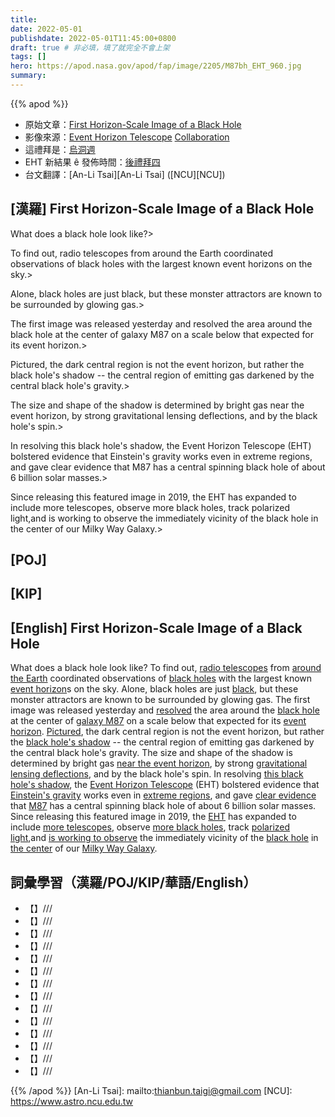 ```yaml
---
title:
date: 2022-05-01
publishdate: 2022-05-01T11:45:00+0800
draft: true # 非必填，填了就完全不會上架
tags: []
hero: https://apod.nasa.gov/apod/fap/image/2205/M87bh_EHT_960.jpg
summary:
---
```


{{% apod %}}

- 原始文章：[First Horizon-Scale Image of a Black Hole](https://apod.nasa.gov/apod/ap220501.html)
- 影像來源：[Event Horizon Telescope](https://eventhorizontelescope.org/) [Collaboration](https://eventhorizontelescope.org/organization)
- 這禮拜是：[烏洞週](https://svs.gsfc.nasa.gov/Gallery/BlackHoleWeek.html)
- EHT 新結果 ê 發佈時間：[後禮拜四](https://www.nsf.gov/news/news_summ.jsp?cntn_id=305028)
- 台文翻譯：[An-Li Tsai][An-Li Tsai] ([NCU][NCU])

## [漢羅] First Horizon-Scale Image of a Black Hole
What does a black hole look like?>

To find out, radio telescopes from around the Earth coordinated observations of black holes with the largest known event horizons on the sky.>

Alone, black holes are just black, but these monster attractors are known to be surrounded by glowing gas.>

The first image was released yesterday and resolved the area around the black hole at the center of galaxy M87 on a scale below that expected for its event horizon.>

Pictured, the dark central region is not the event horizon, but rather the black hole's shadow -- the central region of emitting gas darkened by the central black hole's gravity.>

The size and shape of the shadow is determined by bright gas near the event horizon, by strong gravitational lensing deflections, and by the black hole's spin.>

In resolving this black hole's shadow, the Event Horizon Telescope (EHT) bolstered evidence that Einstein's gravity works even in extreme regions, and gave clear evidence that M87 has a central spinning black hole of about 6 billion solar masses.>

Since releasing this featured image in 2019, the EHT has expanded to include more telescopes, observe more black holes, track polarized light,and is working to observe the immediately vicinity of the black hole in the center of our Milky Way Galaxy.>


## [POJ]

## [KIP]

## [English] First Horizon-Scale Image of a Black Hole
What does a black hole look like?
To find out, [radio telescopes][radio telescopes] from [around the Earth][around the Earth] coordinated observations of [black holes][black holes] with the largest known [event horizon][event horizon]s on the sky.
Alone, black holes are just [black][black], but these monster attractors are known to be surrounded by glowing gas.
The first image was released yesterday and [resolved][resolved] the area around the [black hole][black hole 1] at the center of [galaxy M87][galaxy M87 e] on a scale below that expected for its [event horizon][event horizon].
[Pictured][Pictured], the dark central region is not the event horizon, but rather the [black hole's shadow][black hole's shadow] -- the central region of emitting gas darkened by the central black hole's gravity.
The size and shape of the shadow is determined by bright gas [near the event horizon][near the event horizon], by strong [gravitational lensing deflections][gravitational lensing deflections], and by the black hole's spin.
In resolving [this black hole's shadow][this black hole's shadow], the [Event Horizon Telescope][Event Horizon Telescope] (EHT) bolstered evidence that [Einstein's gravity][Einstein's gravity] works even in [extreme regions][extreme regions], and gave [clear evidence][clear evidence] that [M87][M87] has a central spinning black hole of about 6 billion solar masses.
Since releasing this featured image in 2019, the [EHT][EHT] has expanded to include [more telescopes][more telescopes], observe [more black holes][more black holes e], track [polarized light][polarized light e],and [is working to observe][is working to observe] the immediately vicinity of the [black hole][black hole 2] in [the center][the center] of our [Milky Way Galaxy][Milky Way Galaxy].


## 詞彙學習（漢羅/POJ/KIP/華語/English）
- 【】///
- 【】///
- 【】///
- 【】///
- 【】///
- 【】///
- 【】///
- 【】///
- 【】///
- 【】///
- 【】///
- 【】///
- 【】///
- 【】///

{{% /apod %}}
[An-Li Tsai]: mailto:thianbun.taigi@gmail.com
[NCU]: https://www.astro.ncu.edu.tw

[copyright]: https://apod.nasa.gov/apod/fap/lib/about_apod.html#srapply

[radio telescopes]:https://en.wikipedia.org/wiki/Radio_telescope
[around the Earth]:https://eventhorizontelescope.org/files/eht/files/eht_globes_physicstoday_marrone_east.jpeg
[black holes]:https://science.nasa.gov/astrophysics/focus-areas/black-holes
[event horizon]:https://en.wikipedia.org/wiki/Event_horizon#Event_horizon_of_a_black_hole
[black]:https://youtu.be/JoLEIiza9Bc
[resolved]:https://www.eso.org/public/usa/outreach/first-picture-of-a-black-hole/blog/
[black hole 1]:https://beta.nsf.gov/blackholes
[galaxy M87 e]:https://apod.nasa.gov/apod/ap210415.html
[galaxy M87 t]:https://apod.tw/daily/20210415/
[event horizon]:https://www.forbes.com/sites/startswithabang/2019/04/10/black-holes-are-real-and-spectacular-and-so-are-their-event-horizons/
[Pictured]:https://iopscience.iop.org/journal/2041-8205/page/Focus_on_EHT
[black hole's shadow]:https://www.esa.int/gsp/ACT/projects/blackhole_shadows.html
[near the event horizon]:https://www.youtube.com/watch?v=t-O-Qdh7VvQ
[gravitational lensing deflections]:https://apod.nasa.gov/htmltest/rjn_bht.html
[this black hole's shadow]:https://iopscience.iop.org/article/10.3847/2041-8213/ab0ec7
[Event Horizon Telescope]:https://eventhorizontelescope.org/about
[Einstein's gravity]:https://en.wikipedia.org/wiki/General_relativity
[extreme regions]:https://youtu.be/bciCbN8lc08
[clear evidence]:https://previews.123rf.com/images/aleksandrrr/aleksandrrr1606/aleksandrrr160600010/60185350-gray-kitten-and-microscope.jpg
[M87]:http://chandra.si.edu/photo/2019/black_hole/
[EHT]:https://eventhorizontelescope.org/science
[more telescopes]:https://eventhorizontelescope.org/array
[more black holes e]:https://apod.nasa.gov/apod/ap210804.html
[more black holes t]:https://apod.tw/daily/20210804/
[polarized light e]:https://apod.nasa.gov/apod/ap210331.html
[polarized light t]:https://apod.tw/daily/20210331/
[is working to observe]:https://www.inverse.com/science/milky-way-black-hole-image-prediction
[black hole 2]:https://apod.nasa.gov/apod/ap011029.html
[the center]:https://apod.nasa.gov/apod/ap180729.html
[Milky Way Galaxy]:https://solarsystem.nasa.gov/resources/285/the-milky-way-galaxy/
